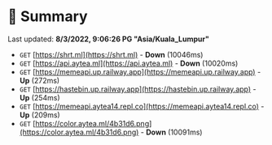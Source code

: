 # 📖 Summary
Last updated: **8/3/2022, 9:06:26 PG "Asia/Kuala_Lumpur"**

- `GET` [https://shrt.ml](https://shrt.ml) - **Down** (10046ms)
- `GET` [https://api.aytea.ml](https://api.aytea.ml) - **Down** (10020ms)
- `GET` [https://memeapi.up.railway.app](https://memeapi.up.railway.app) - **Up** (272ms)
- `GET` [https://hastebin.up.railway.app](https://hastebin.up.railway.app) - **Up** (254ms)
- `GET` [https://memeapi.aytea14.repl.co](https://memeapi.aytea14.repl.co) - **Up** (209ms)
- `GET` [https://color.aytea.ml/4b31d6.png](https://color.aytea.ml/4b31d6.png) - **Down** (10091ms)

